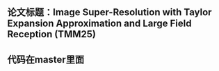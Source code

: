 ## 论文标题：Image Super-Resolution with Taylor Expansion Approximation and Large Field Reception (TMM25)

## **代码在master里面**


